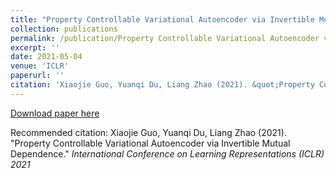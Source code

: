 ```yaml
---
title: "Property Controllable Variational Autoencoder via Invertible Mutual Dependence"
collection: publications
permalink: /publication/Property Controllable Variational Autoencoder via Invertible Mutual Dependence
excerpt: ''
date: 2021-05-04
venue: 'ICLR'
paperurl: ''
citation: 'Xiaojie Guo, Yuanqi Du, Liang Zhao (2021). &quot;Property Controllable Variational Autoencoder via Invertible Mutual Dependence.&quot; <i>International Conference on Learning Representations (ICLR) 2021</i>'
---
```


[Download paper here]()

Recommended citation: Xiaojie Guo, Yuanqi Du, Liang Zhao (2021). &quot;Property Controllable Variational Autoencoder via Invertible Mutual Dependence.&quot; <i>International Conference on Learning Representations (ICLR) 2021</i>
